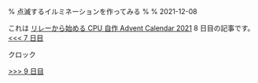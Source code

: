 % 点滅するイルミネーションを作ってみる
%
% 2021-12-08

これは [リレーから始める CPU 自作 Advent Calendar 2021](https://adventar.org/calendars/7052) 8 日目の記事です。[<<< 7 日目](../Day7_Clock/)

クロック

[>>> 9 日目](../Day9_ROM/)
